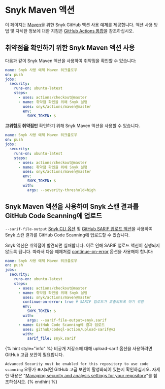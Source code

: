 # Snyk Maven 액션

이 페이지는 [Maven](https://github.com/snyk/actions/tree/master/maven)을 위한 Snyk GitHub 액션 사용 예제를 제공합니다. 액션 사용 방법 및 자세한 정보에 대한 지침은 [GitHub Actions 통합](https://docs.snyk.io/integrations/ci-cd-integrations/github-actions-integration)을 참조하십시오.

## 취약점을 확인하기 위한 Snyk Maven 액션 사용

다음과 같이 Snyk Maven 액션을 사용하여 취약점을 확인할 수 있습니다:

```yaml
name: Snyk 사용 예제 Maven 워크플로우
on: push
jobs:
  security:
    runs-on: ubuntu-latest
    steps:
      - uses: actions/checkout@master
      - name: 취약점 확인을 위해 Snyk 실행
        uses: snyk/actions/maven@master
        env:
          SNYK_TOKEN: $
```

**고위험도 취약점만** 확인하기 위해 Snyk Maven 액션을 사용할 수 있습니다.

```yaml
name: Snyk 사용 예제 Maven 워크플로우
on: push
jobs:
  security:
    runs-on: ubuntu-latest
    steps:
      - uses: actions/checkout@master
      - name: 취약점 확인을 위해 Snyk 실행
        uses: snyk/actions/maven@master
        env:
          SNYK_TOKEN: $
        with:
          args: --severity-threshold=high
```

## Snyk Maven 액션을 사용하여 Snyk 스캔 결과를 GitHub Code Scanning에 업로드

`--sarif-file-output` [Snyk CLI 옵션](https://docs.snyk.io/snyk-cli/cli-reference) 및 [GitHub SARIF 업로드 액션](https://docs.github.com/en/code-security/secure-coding/uploading-a-sarif-file-to-github)을 사용하여 Snyk 스캔 결과를 GitHub Code Scanning에 업로드할 수 있습니다.

Snyk 액션은 취약점이 발견되면 실패합니다. 이로 인해 SARIF 업로드 액션이 실행되지 않도록 됩니다. 따라서 다음 예제처럼 [continue-on-error](https://docs.github.com/en/actions/reference/workflow-syntax-for-github-actions#jobsjob\_idstepscontinue-on-error) 옵션을 사용해야 합니다:

```yaml
name: Snyk 사용 예제 Maven 워크플로우
on: push
jobs:
  security:
    runs-on: ubuntu-latest
    steps:
      - uses: actions/checkout@master
      - name: 취약점 확인을 위해 Snyk 실행
        uses: snyk/actions/maven@master
        continue-on-error: true # SARIF 업로드가 호출되도록 하기 위함
        env:
          SNYK_TOKEN: $
        with:
          args: --sarif-file-output=snyk.sarif
      - name: GitHub Code Scanning에 결과 업로드
        uses: github/codeql-action/upload-sarif@v2
        with:
          sarif_file: snyk.sarif
```

{% hint style="info" %}
비공개 저장소에 대해 upload-sarif 옵션을 사용하려면 GitHub 고급 보안이 필요합니다. &#x20;

`Advanced Security must be enabled for this repository to use code scanning` 오류가 표시되면 GitHub 고급 보안이 활성화되어 있는지 확인하십시오. 자세한 내용은 "[Managing security and analysis settings for your repository](https://docs.github.com/en/repositories/managing-your-repositorys-settings-and-features/enabling-features-for-your-repository/managing-security-and-analysis-settings-for-your-repository)"를 참조하십시오.
{% endhint %}